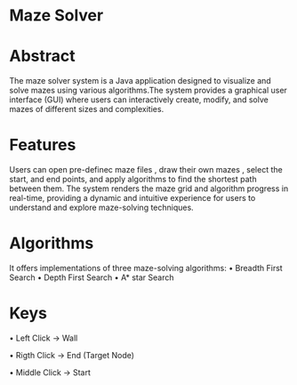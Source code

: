 # Maze Solver
# Abstract
The maze solver system is a Java application designed to visualize and solve mazes
using various algorithms.The system provides a graphical user interface (GUI)
where users can interactively create, modify, and solve mazes of different
sizes and complexities.
# Features 
Users can open pre-definec maze files , draw their own mazes ,
select the start, and end points, and apply algorithms
to find the shortest path between them.
The system renders the maze grid and algorithm progress in
real-time, providing a dynamic and intuitive experience for
users to understand and explore maze-solving techniques.

# Algorithms
 It offers implementations of three maze-solving algorithms:
•	Breadth First Search
•	Depth First Search
•	A* star Search

# Keys
•	Left Click -> Wall

•	Rigth Click -> End (Target Node)

•	Middle Click -> Start

